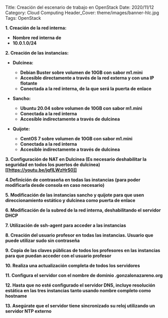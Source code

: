 Title: Creación del escenario de trabajo en OpenStack
Date: 2020/11/12
Category: Cloud Computing
Header_Cover: theme/images/banner-hlc.jpg
Tags: OpenStack



**1. Creación de la red interna:**

- **Nombre red interna de <nombre de usuario>**
- **10.0.1.0/24**



**2. Creación de las instancias:**

- **Dulcinea:**

    - **Debian Buster sobre volumen de 10GB con sabor m1.mini**
    - **Accesible directamente a través de la red externa y con una IP flotante**
    - **Conectada a la red interna, de la que será la puerta de enlace**

- **Sancho:**

    - **Ubuntu 20.04 sobre volumen de 10GB con sabor m1.mini**
    - **Conectada a la red interna**
    - **Accesible indirectamente a través de dulcinea**

- **Quijote:**

    - **CentOS 7 sobre volumen de 10GB con sabor m1.mini**
    - **Conectada a la red interna**
    - **Accesible indirectamente a través de dulcinea**



**3. Configuración de NAT en Dulcinea (Es necesario deshabilitar la seguridad en todos los puertos de dulcinea) [[https://youtu.be/jqfILWzHrS0]]**



**4.Definición de contraseña en todas las instancias (para poder modificarla desde consola en caso necesario)**



**5. Modificación de las instancias sancho y quijote para que usen direccionamiento estático y dulcinea como puerta de enlace**



**6. Modificación de la subred de la red interna, deshabilitando el servidor DHCP**



**7. Utilización de ssh-agent para acceder a las instancias**



**8. Creación del usuario profesor en todas las instancias. Usuario que puede utilizar sudo sin contraseña**



**9. Copia de las claves públicas de todos los profesores en las instancias para que puedan acceder con el usuario profesor**



**10. Realiza una actualización completa de todos los servidores**



**11. Configura el servidor con el nombre de dominio <nombre-usuario>.gonzalonazareno.org**



**12. Hasta que no esté configurado el servidor DNS, incluye resolución estática en las tres instancias tanto usando nombre completo como hostname**



**13. Asegúrate que el servidor tiene sincronizado su reloj utilizando un servidor NTP externo**
